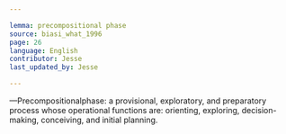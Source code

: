 ```yaml
---

lemma: precompositional phase
source: biasi_what_1996
page: 26
language: English
contributor: Jesse
last_updated_by: Jesse

---
```

—Precompositionalphase: a provisional, exploratory, and preparatory process whose operational functions are: orienting, exploring, decision-making, conceiving, and initial planning.
